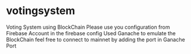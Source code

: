 # votingsystem
Voting System using BlockChain
Please use you configuration from Firebase Account in the firebase config
Used Ganache to emulate the BlockChain feel free to connect to mainnet by adding the port in Ganache Port
